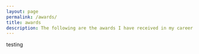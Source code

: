 ```yaml
---
layout: page
permalink: /awards/
title: awards
description: The following are the awards I have received in my career.
---
```


testing

